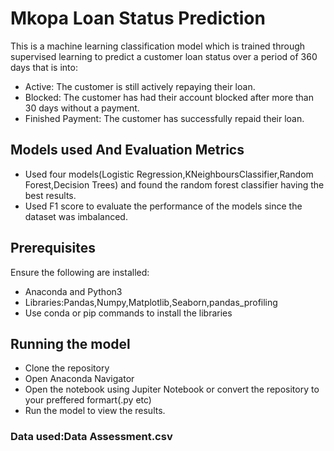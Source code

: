 # **Mkopa Loan Status Prediction**
This is a machine learning  classification model which is trained through supervised learning to predict a 
customer loan status over a period of 360 days that is into:
  - Active: The customer is still actively repaying their loan.
  - Blocked: The customer has had their account blocked after more than 30 days without a payment.
  - Finished Payment: The customer has successfully repaid their loan.

## Models used And Evaluation Metrics  
- Used four models(Logistic Regression,KNeighboursClassifier,Random Forest,Decision Trees) and found 
the random forest classifier having the best results.
- Used F1 score to evaluate the performance of the models since the dataset was imbalanced.
## **Prerequisites**
Ensure the following are installed:
 * Anaconda and Python3
 * Libraries:Pandas,Numpy,Matplotlib,Seaborn,pandas_profiling
 * Use conda or pip commands to install the libraries
## Running the model
   - Clone the repository
   - Open Anaconda Navigator
   - Open the notebook using Jupiter Notebook or convert the repository to your preffered formart(.py etc)
   - Run the model to view the results.
### Data used:Data Assessment.csv

 
 


